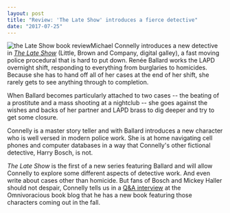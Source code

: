 ```yaml
---
layout: post
title: "Review: 'The Late Show' introduces a fierce detective"
date: "2017-07-25"
---
```


![the Late Show book review](images/51DN58VWvoL._SX320_BO1204203200_-194x300.jpg)Michael Connelly introduces a new detective in [_The Late Show_](http://amzn.to/2eLqBC7) (Little, Brown and Company, digital galley), a fast moving police procedural that is hard to put down. Renée Ballard works the LAPD overnight shift, responding to everything from burglaries to homicides. Because she has to hand off all of her cases at the end of her shift, she rarely gets to see anything through to completion.

When Ballard becomes particularly attached to two cases -- the beating of a prostitute and a mass shooting at a nightclub -- she goes against the wishes and backs of her partner and LAPD brass to dig deeper and try to get some closure.

Connelly is a master story teller and with Ballard introduces a new character who is well versed in modern police work. She is at home navigating cell phones and computer databases in a way that Connelly's other fictional detective, Harry Bosch, is not.

_The Late Show_ is the first of a new series featuring Ballard and will allow Connelly to explore some different aspects of detective work. And even write about cases other than homicide. But fans of Bosch and Mickey Haller should not despair, Connelly tells us in a [Q&A interview](http://www.omnivoracious.com/2017/07/talking-to-michael-connelly-amazon-book-review.html) at the Omnivoracious book blog that he has a new book featuring those characters coming out in the fall.
